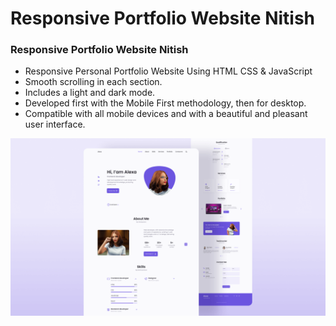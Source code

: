 # Responsive Portfolio Website Nitish
### Responsive Portfolio Website Nitish

- Responsive Personal Portfolio Website Using HTML CSS & JavaScript
- Smooth scrolling in each section.
- Includes a light and dark mode.
- Developed first with the Mobile First methodology, then for desktop.
- Compatible with all mobile devices and with a beautiful and pleasant user interface.


![preview img](/preview.png)
